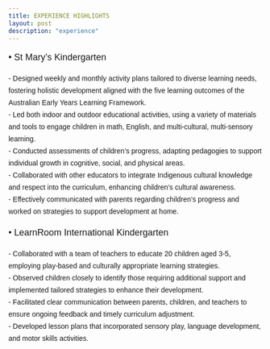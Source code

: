 ```yaml
---
title: EXPERIENCE HIGHLIGHTS
layout: post
description: "experience"
---
```



<p style="font-size: 18px;  font-family: Calibri, sans-serif; line-height: 24px;">
•	St Mary’s Kindergarten <br>
</p>

<p style="font-size: 14px;  font-family: Calibri, sans-serif; line-height: 24px;">
  -	Designed weekly and monthly activity plans tailored to diverse learning needs, fostering holistic development aligned with the five learning outcomes of the Australian Early Years Learning Framework. <br>
  -	Led both indoor and outdoor educational activities, using a variety of materials and tools to engage children in math, English, and multi-cultural, multi-sensory learning. <br>
  -	Conducted assessments of children’s progress, adapting pedagogies to support individual growth in cognitive, social, and physical areas. <br>
  -	Collaborated with other educators to integrate Indigenous cultural knowledge and respect into the curriculum, enhancing children’s cultural awareness. <br>
  -	Effectively communicated with parents regarding children’s progress and worked on strategies to support development at home. <br>
</p>


<p style="font-size: 18px;  font-family: Calibri, sans-serif; line-height: 24px;">
•	LearnRoom International Kindergarten <br>
</p>

<p style="font-size: 14px;  font-family: Calibri, sans-serif; line-height: 24px;">
  -	Collaborated with a team of teachers to educate 20 children aged 3-5, employing play-based and culturally appropriate learning strategies. <br>
  -	Observed children closely to identify those requiring additional support and implemented tailored strategies to enhance their development. <br>
  -	Facilitated clear communication between parents, children, and teachers to ensure ongoing feedback and timely curriculum adjustment. <br>
  -	Developed lesson plans that incorporated sensory play, language development, and motor skills activities. <br>
</p>
